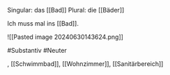 Singular: das [[Bad]]
Plural: die [[Bäder]]


Ich muss mal ins [[Bad]].

![[Pasted image 20240630143624.png]]

#Substantiv
#Neuter


, [[Schwimmbad]], [[Wohnzimmer]], [[Sanitärbereich]]